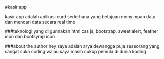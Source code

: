 #kasir app

kasir app adalah aplikasi curd sederhana yang betujuan menyimpan data dan mencari
data secara real time 

###teknologi yang di gunnakan
html css js, bootstrap, sweet alert, feather icon dan bootsyrap icon

###about the author 
hey saya adalah arya dewangga puja seseorang yang sangat suka coding
walau saya masih cukup pemula di dunia koding